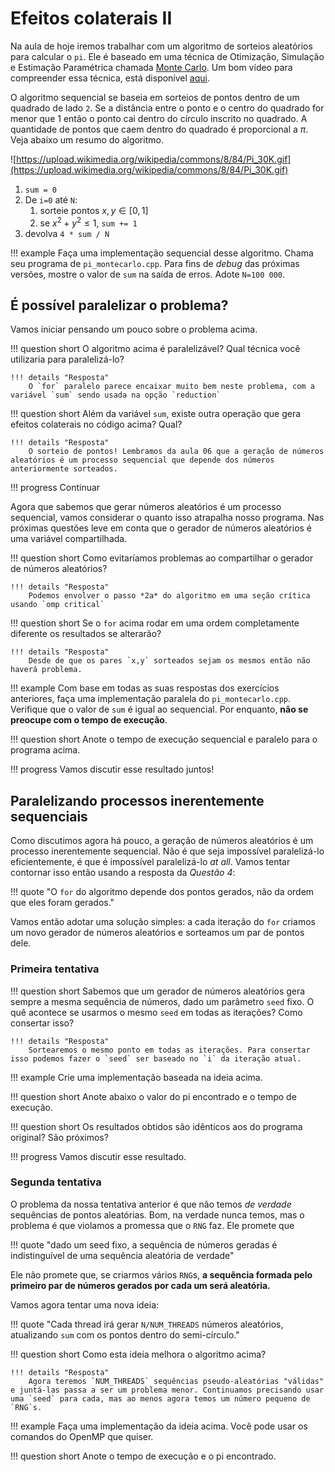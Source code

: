 # Efeitos colaterais II

Na aula de hoje iremos trabalhar com um algoritmo de sorteios aleatórios para calcular o `pi`. Ele é baseado em uma técnica de Otimização, Simulação e Estimação Paramétrica chamada [Monte Carlo](https://en.wikipedia.org/wiki/Monte_Carlo_method). Um bom vídeo para compreender essa técnica, está disponível [aqui](https://www.youtube.com/watch?v=7ESK5SaP-bc).

O algoritmo sequencial se baseia em sorteios de pontos dentro de um quadrado de lado `2`. Se a distância entre o ponto e o centro do quadrado for menor que 1 então o ponto cai dentro do círculo inscrito no quadrado. A quantidade de pontos que caem dentro do quadrado é proporcional a $\pi$. Veja abaixo um resumo do algoritmo.

![https://upload.wikimedia.org/wikipedia/commons/8/84/Pi_30K.gif](https://upload.wikimedia.org/wikipedia/commons/8/84/Pi_30K.gif)

1. `sum = 0`
1. De `i=0` até `N`:
    1. sorteie pontos $x,y \in [0,1]$
    1. se $x^2 + y^2 \leq 1$, `sum += 1`
1. devolva `4 * sum / N`

!!! example
    Faça uma implementação sequencial desse algoritmo. Chama seu programa de `pi_montecarlo.cpp`. Para fins de *debug* das próximas versões, mostre o valor de `sum` na saída de erros. Adote `N=100 000`.

## É possível paralelizar o problema?

Vamos iniciar pensando um pouco sobre o problema acima.

!!! question short
    O algoritmo acima é paralelizável? Qual técnica você utilizaria para paralelizá-lo?

    !!! details "Resposta"
        O `for` paralelo parece encaixar muito bem neste problema, com a variável `sum` sendo usada na opção `reduction`

!!! question short
    Além da variável `sum`, existe outra operação que gera efeitos colaterais no código acima? Qual?

    !!! details "Resposta"
        O sorteio de pontos! Lembramos da aula 06 que a geração de números aleatórios é um processo sequencial que depende dos números anteriormente sorteados.

!!! progress
    Continuar

Agora que sabemos que gerar números aleatórios é um processo sequencial, vamos considerar o quanto isso atrapalha nosso programa. Nas próximas questões leve em conta que o gerador de números aleatórios é uma variável compartilhada.

!!! question short
    Como evitaríamos problemas ao compartilhar o gerador de números aleatórios?

    !!! details "Resposta"
        Podemos envolver o passo *2a* do algoritmo em uma seção crítica usando `omp critical`

!!! question short
    Se o `for` acima rodar em uma ordem completamente diferente os resultados se alterarão?

    !!! details "Resposta"
        Desde de que os pares `x,y` sorteados sejam os mesmos então não haverá problema.

!!! example
    Com base em todas as suas respostas dos exercícios anteriores, faça uma implementação paralela do `pi_montecarlo.cpp`. Verifique que o valor de `sum` é igual ao sequencial. Por enquanto, **não se preocupe com o tempo de execução**.

!!! question short
    Anote o tempo de execução sequencial e paralelo para o programa acima.

!!! progress
    Vamos discutir esse resultado juntos!

## Paralelizando processos inerentemente sequenciais

Como discutimos agora há pouco, a geração de números aleatórios é um processo inerentemente sequencial. Não é que seja impossível paralelizá-lo eficientemente, é que é impossível paralelizá-lo *at all*. Vamos tentar contornar isso então usando a resposta da *Questão 4*:


!!! quote "O `for` do algoritmo depende dos pontos gerados, não da ordem que eles foram gerados."

Vamos então adotar uma solução simples: a cada iteração do `for` criamos um novo gerador de números aleatórios e sorteamos um par de pontos dele.

### Primeira tentativa

!!! question short
    Sabemos que um gerador de números aleatórios gera sempre a mesma sequência de números, dado um parâmetro `seed` fixo. O quê acontece se usarmos o mesmo `seed` em todas as iterações? Como consertar isso?

    !!! details "Resposta"
        Sortearemos o mesmo ponto em todas as iterações. Para consertar isso podemos fazer o `seed` ser baseado no `i` da iteração atual.

!!! example
    Crie uma implementação baseada na ideia acima.

!!! question short
    Anote abaixo o valor do pi encontrado e o tempo de execução.

!!! question short
    Os resultados obtidos são idênticos aos do programa original? São próximos?

!!! progress
    Vamos discutir esse resultado.

### Segunda tentativa

O problema da nossa tentativa anterior é que não temos *de verdade* sequências de pontos aleatórias. Bom, na verdade nunca temos, mas o problema é que violamos a promessa que o `RNG` faz. Ele promete que

!!! quote "dado um seed fixo, a sequência de números geradas é indistinguível de uma sequência aleatória de verdade"

Ele não promete que, se criarmos vários `RNG`s, **a sequência formada pelo primeiro par de números gerados por cada um será aleatória.**

Vamos agora tentar uma nova ideia:

!!! quote "Cada thread irá gerar `N/NUM_THREADS` números aleatórios, atualizando `sum` com os pontos dentro do semi-círculo."

!!! question short
    Como esta ideia melhora o algoritmo acima?

    !!! details "Resposta"
        Agora teremos `NUM_THREADS` sequências pseudo-aleatórias "válidas" e juntá-las passa a ser um problema menor. Continuamos precisando usar uma `seed` para cada, mas ao menos agora temos um número pequeno de `RNG`s.

!!! example
    Faça uma implementação da ideia acima. Você pode usar os comandos do OpenMP que quiser. 

!!! question short
    Anote o tempo de execução e o pi encontrado.

